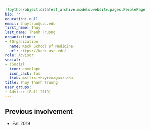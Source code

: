 ```yaml
---
!!python/object:datafest_archive.models.website.pages.PeoplePage
bio: ''
education: null
email: thuytruo@usc.edu
first_name: Thuy
last_name: Thanh Truong
organizations:
- !Organization
  name: Keck School of Medicine
  url: https://keck.usc.edu/
role: Advisor
social:
- !Social
  icon: envelope
  icon_pack: fas
  link: mailto:thuytruo@usc.edu
title: Thuy Thanh Truong
user_groups:
- Advisor (Fall 2019)
---
```


## Previous involvement

* Fall 2019